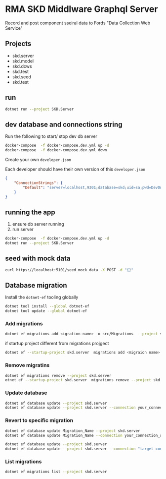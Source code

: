 # RMA SKD Middlware Graphql Server

Record and post component sseiral data to Fords "Data Collection Web Service"

## Projects

* skd.server
* skd.model
* skd.dcws
* skd.test
* skd.seed
* skd.test

## run

```bash
dotnet run --project SKD.Server
```

## dev database and connections string

Run the following to start/ stop dev db server

```bash
docker-compose  -f docker-compose.dev.yml up -d
docker-compose  -f docker-compose.dev.yml down
```

Create your own `developer.json`

Each developer should have their own version of this `developer.json`

```json
{
    "ConnectionStrings": {
        "Default": "server=localhost,9301;database=skd;uid=sa;pwd=DevOnlyPassword119"
    }
}
```

## running the app

1. ensure db server running
2. run server

```bash
docker-compose  -f docker-compose.dev.yml up -d
dotnet run --project SKD.Server
```

## seed with mock data

```bash
curl https://localhost:5101/seed_mock_data -X POST -d "{}"
```

## Database migration

Install the `dotnet-ef` tooling globally

```bash
dotnet tool install --global dotnet-ef
dotnet tool update --global dotnet-ef
```

### Add migrations

```bash
dotnet ef migrations add <igration-name> -o src/Migrations  --project skd.server 
```
if startup project different from migrations projgect
```bash
dotnet ef --startup-project skd.server  migrations add <migraion name> --project skd.model
```

### Remove migratins

```bash
dotnet ef migrations remove --project skd.server
otnet ef --startup-project skd.server  migrations remove --project skd.model   
```

### Update database

```bash
dotnet ef database update --project skd.server
dotnet ef database update --project skd.server --connection your_connection_string
```

### Revert to specific migration

```bash
dotnet ef database update Migration_Name --project skd.server
dotnet ef database update Migration_Name --connection your_connection_string

dotnet ef database update --project skd.server
dotnet ef database update --project skd.server --connection "target connection string"
```

### List migrations

```bash
dotnet ef migrations list --project skd.server
```
